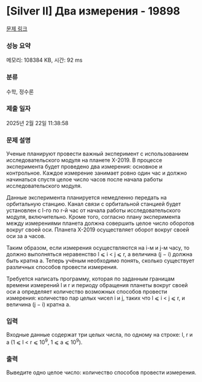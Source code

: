 # [Silver II] Два измерения - 19898 

[문제 링크](https://www.acmicpc.net/problem/19898) 

### 성능 요약

메모리: 108384 KB, 시간: 92 ms

### 분류

수학, 정수론

### 제출 일자

2025년 2월 22일 11:38:58

### 문제 설명

<p>Ученые планируют провести важный эксперимент с использованием исследовательского модуля на планете X-2019. В процессе эксперимента будет проведено два измерения: основное и контрольное. Каждое измерение занимает ровно один час и должно начинаться спустя целое число часов после начала работы исследовательского модуля.</p>

<p>Данные эксперимента планируется немедленно передать на орбитальную станцию. Канал связи с орбитальной станцией будет установлен с l-го по r-й час от начала работы исследовательского модуля, включительно. Кроме того, согласно плану эксперимента между измерениями планета должна совершить целое число оборотов вокруг своей оси. Планета X-2019 осуществляет оборот вокруг своей оси за a часов.</p>

<p>Таким образом, если измерения осуществляются на i-м и j-м часу, то должно выполняться неравенство l ⩽ i < j ⩽ r, а величина (j − i) должна быть кратна a. Теперь учёным необходимо понять, сколько существует различных способов провести измерения.</p>

<p>Требуется написать программу, которая по заданным границам времени измерений l и r и периоду обращения планеты вокруг своей оси a определяет количество возможных способов провести измерения: количество пар целых чисел i и j, таких что l ⩽ i < j ⩽ r, и величина (j − i) кратна a.</p>

### 입력 

 <p>Входные данные содержат три целых числа, по одному на строке: l, r и a (1 ⩽ l < r ⩽ 10<sup>9</sup>, 1 ⩽ a ⩽ 10<sup>9</sup>).</p>

### 출력 

 <p>Выведите одно целое число: количество способов провести измерения.</p>

